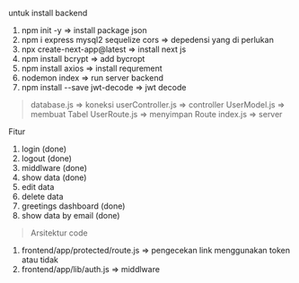 untuk install backend
1. npm init -y => install package json
2. npm i express mysql2 sequelize cors => depedensi yang di perlukan
3. npx create-next-app@latest => install next js
4. npm install bcrypt => add bycropt
5. npm install axios => install requrement
6. nodemon index => run server backend
7. npm install --save jwt-decode => jwt decode



> database.js => koneksi
> userController.js => controller 
> UserModel.js => membuat Tabel
> UserRoute.js => menyimpan Route
> index.js => server

Fitur
1. login (done)
2. logout (done)
3. middlware (done)
4. show data (done)
5. edit data 
6. delete data
7. greetings dashboard (done)
8. show data by email (done)


> Arsitektur code 
1. frontend/app/protected/route.js => pengecekan link menggunakan token atau tidak
2. frontend/app/lib/auth.js => middlware